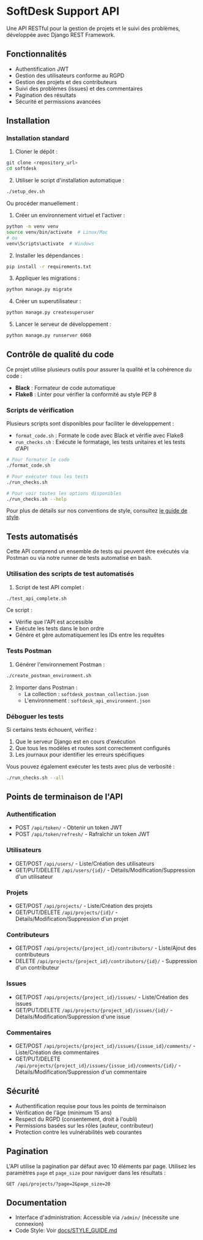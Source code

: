# SoftDesk Support API

Une API RESTful pour la gestion de projets et le suivi des problèmes, développée avec Django REST Framework.

## Fonctionnalités

- Authentification JWT
- Gestion des utilisateurs conforme au RGPD
- Gestion des projets et des contributeurs
- Suivi des problèmes (issues) et des commentaires
- Pagination des résultats
- Sécurité et permissions avancées

## Installation

### Installation standard

1. Cloner le dépôt :
```bash
git clone <repository_url>
cd softdesk
```

2. Utiliser le script d'installation automatique :
```bash
./setup_dev.sh
```

Ou procéder manuellement :

1. Créer un environnement virtuel et l'activer :
```bash
python -m venv venv
source venv/bin/activate  # Linux/Mac
# ou
venv\Scripts\activate  # Windows
```

2. Installer les dépendances :
```bash
pip install -r requirements.txt
```

3. Appliquer les migrations :
```bash
python manage.py migrate
```

4. Créer un superutilisateur :
```bash
python manage.py createsuperuser
```

5. Lancer le serveur de développement :
```bash
python manage.py runserver 6060
```

## Contrôle de qualité du code

Ce projet utilise plusieurs outils pour assurer la qualité et la cohérence du code :

- **Black** : Formateur de code automatique
- **Flake8** : Linter pour vérifier la conformité au style PEP 8

### Scripts de vérification

Plusieurs scripts sont disponibles pour faciliter le développement :

- `format_code.sh` : Formate le code avec Black et vérifie avec Flake8
- `run_checks.sh` : Exécute le formatage, les tests unitaires et les tests d'API

```bash
# Pour formater le code
./format_code.sh

# Pour exécuter tous les tests
./run_checks.sh

# Pour voir toutes les options disponibles
./run_checks.sh --help
```

Pour plus de détails sur nos conventions de style, consultez [le guide de style](docs/STYLE_GUIDE.md).

## Tests automatisés

Cette API comprend un ensemble de tests qui peuvent être exécutés via Postman ou via notre runner de tests automatisé en bash.

### Utilisation des scripts de test automatisés

1. Script de test API complet :
```bash
./test_api_complete.sh
```

Ce script :
- Vérifie que l'API est accessible
- Exécute les tests dans le bon ordre
- Génère et gère automatiquement les IDs entre les requêtes

### Tests Postman

1. Générer l'environnement Postman :
```bash
./create_postman_environment.sh
```

2. Importer dans Postman :
   - La collection : `softdesk_postman_collection.json`
   - L'environnement : `softdesk_api_environment.json`

### Déboguer les tests

Si certains tests échouent, vérifiez :
1. Que le serveur Django est en cours d'exécution
2. Que tous les modèles et routes sont correctement configurés
3. Les journaux pour identifier les erreurs spécifiques

Vous pouvez également exécuter les tests avec plus de verbosité :
```bash
./run_checks.sh --all
```

## Points de terminaison de l'API

### Authentification
- POST `/api/token/` - Obtenir un token JWT
- POST `/api/token/refresh/` - Rafraîchir un token JWT

### Utilisateurs
- GET/POST `/api/users/` - Liste/Création des utilisateurs
- GET/PUT/DELETE `/api/users/{id}/` - Détails/Modification/Suppression d'un utilisateur

### Projets
- GET/POST `/api/projects/` - Liste/Création des projets
- GET/PUT/DELETE `/api/projects/{id}/` - Détails/Modification/Suppression d'un projet

### Contributeurs
- GET/POST `/api/projects/{project_id}/contributors/` - Liste/Ajout des contributeurs
- DELETE `/api/projects/{project_id}/contributors/{id}/` - Suppression d'un contributeur

### Issues
- GET/POST `/api/projects/{project_id}/issues/` - Liste/Création des issues
- GET/PUT/DELETE `/api/projects/{project_id}/issues/{id}/` - Détails/Modification/Suppression d'une issue

### Commentaires
- GET/POST `/api/projects/{project_id}/issues/{issue_id}/comments/` - Liste/Création des commentaires
- GET/PUT/DELETE `/api/projects/{project_id}/issues/{issue_id}/comments/{id}/` - Détails/Modification/Suppression d'un commentaire

## Sécurité

- Authentification requise pour tous les points de terminaison
- Vérification de l'âge (minimum 15 ans)
- Respect du RGPD (consentement, droit à l'oubli)
- Permissions basées sur les rôles (auteur, contributeur)
- Protection contre les vulnérabilités web courantes

## Pagination

L'API utilise la pagination par défaut avec 10 éléments par page. Utilisez les paramètres `page` et `page_size` pour naviguer dans les résultats :

```
GET /api/projects/?page=2&page_size=20
```

## Documentation

- Interface d'administration: Accessible via `/admin/` (nécessite une connexion)
- Code Style: Voir [docs/STYLE_GUIDE.md](docs/STYLE_GUIDE.md) 